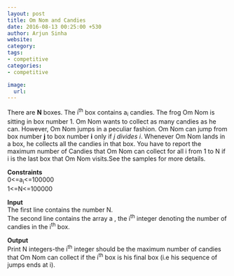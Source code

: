```yaml
---
layout: post
title: Om Nom and Candies
date: 2016-08-13 00:25:00 +530
author: Arjun Sinha
website:
category:
tags:
- competitive
categories:
- competitive

image:
  url: 
---
```

There are **N** boxes. The i<sup>th</sup> box contains a<sub>i</sub> candies. The frog Om Nom is sitting in box number 1. Om Nom wants to collect as many candies as he can. However, Om Nom jumps in a peculiar fashion. Om Nom can jump from box number **j** to box number **i** only if _j divides i_. Whenever Om Nom lands in a box, he collects all the candies in that box. You have to report the maximum number of Candies that Om Nom can collect for all i from 1 to N if i is the last box that Om Nom visits.See the samples for more details.    

**Constraints**  
0<=a<sub>i</sub><=100000  
1<=N<=100000   

**Input**  
The first line contains the number N.  
The second line contains the array a , the i<sup>th</sup> integer denoting the number of candies in the i<sup>th</sup> box.  

**Output**  
Print N integers-the i<sup>th</sup> integer should be the maximum number of candies that Om Nom can collect if the i<sup>th</sup> box is his final box (i.e his sequence of jumps ends at i).  

